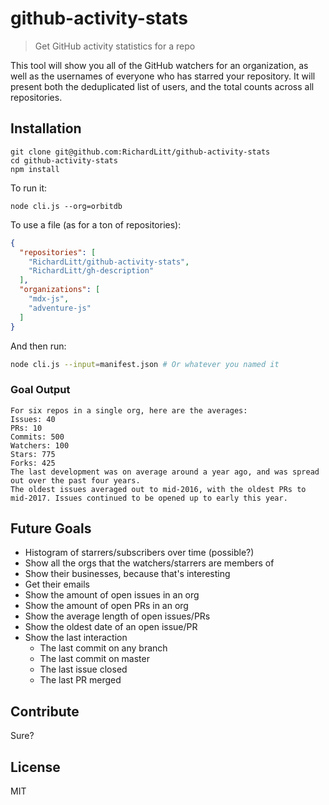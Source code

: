 # github-activity-stats

> Get GitHub activity statistics for a repo

This tool will show you all of the GitHub watchers for an organization, as well as the usernames of everyone who has starred your repository. It will present both the deduplicated list of users, and the total counts across all repositories.

## Installation

```
git clone git@github.com:RichardLitt/github-activity-stats
cd github-activity-stats
npm install
```

To run it:

```
node cli.js --org=orbitdb
```

To use a file (as for a ton of repositories):

```json
{
  "repositories": [
    "RichardLitt/github-activity-stats",
    "RichardLitt/gh-description"
  ],
  "organizations": [
    "mdx-js",
    "adventure-js"
  ]
}
```

And then run:

```sh
node cli.js --input=manifest.json # Or whatever you named it
```

### Goal Output

```
For six repos in a single org, here are the averages:
Issues: 40
PRs: 10
Commits: 500
Watchers: 100
Stars: 775
Forks: 425
The last development was on average around a year ago, and was spread out over the past four years.
The oldest issues averaged out to mid-2016, with the oldest PRs to mid-2017. Issues continued to be opened up to early this year.
```

## Future Goals

- Histogram of starrers/subscribers over time (possible?)
- Show all the orgs that the watchers/starrers are members of
- Show their businesses, because that's interesting
- Get their emails
- Show the amount of open issues in an org
- Show the amount of open PRs in an org
- Show the average length of open issues/PRs
- Show the oldest date of an open issue/PR
- Show the last interaction
  - The last commit on any branch
  - The last commit on master
  - The last issue closed
  - The last PR merged

## Contribute

Sure?

## License

MIT
